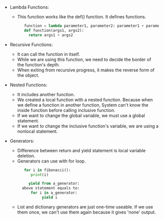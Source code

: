 - Lambda Functions:
   - This function works like the def() function. It defines functions.
      ```python
         function = lambda parameter1, parameter2: parameter1 + parameter2
         def function(args1, args2):
           return args1 + args2
      ```

- Recursive Functions:
   - It can call the function in itself.
   - While we are using this function, we need to decide the border of the function's depth.
   - When exiting from recursive progress, it makes the reverse form of the object.

- Nested Functions:
   - It includes another function.
   - We created a local function with a nested function. Because when we define a function in another function, System can't know the inside function before calling inclusive function.
   - If we want to change the global variable, we must use a global statement.
   - If we want to change the inclusive function's variable, we are using a nonlocal statement.

- Generators:
   - Difference between return and yield statement is local variable deletion. 
   - Generators can use with for loop.
      ```python
         for i in fibonacci():
            print(i)
      ```
      ```python
           yield from a_generator:
        above statement equals to:
            for i in a_generator:
                 yield i
      ```
   - List and dictionary generators are just one-time useable. If we use them once, we can't use them again because it gives 'none' output.
  

